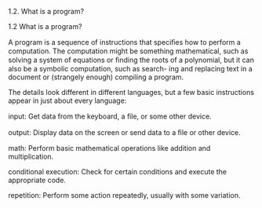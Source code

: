 1.2. What is a program?

1.2 What is a program?

A program is a sequence of instructions that speciﬁes how to perform a computation. The computation might be something mathematical, such as solving a system of equations or ﬁnding the roots of a polynomial, but it can also be a symbolic computation, such as search- ing and replacing text in a document or (strangely enough) compiling a program.

The details look different in different languages, but a few basic instructions appear in just about every language:

input: Get data from the keyboard, a ﬁle, or some other device.

output: Display data on the screen or send data to a ﬁle or other device.

math: Perform basic mathematical operations like addition and multiplication.

conditional execution: Check for certain conditions and execute the appropriate code.

repetition: Perform some action repeatedly, usually with some variation.